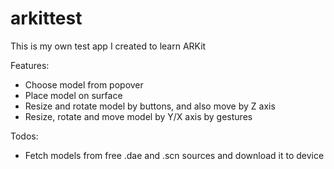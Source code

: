 # arkittest
This is my own test app I created to learn ARKit

Features:
- Choose model from popover
- Place model on surface
- Resize and rotate model by buttons, and also move by Z axis
- Resize, rotate and move model by Y/X axis by gestures

Todos:
- Fetch models from free .dae and .scn sources and download it to device
